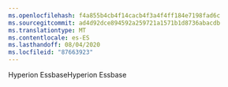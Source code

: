 ```yaml
---
ms.openlocfilehash: f4a855b4cb4f14cacb4f3a4f4ff184e7198fad6c
ms.sourcegitcommit: ad4d92dce894592a259721a1571b1d8736abacdb
ms.translationtype: MT
ms.contentlocale: es-ES
ms.lasthandoff: 08/04/2020
ms.locfileid: "87663923"
---
```

<span data-ttu-id="42cf0-101">Hyperion Essbase</span><span class="sxs-lookup"><span data-stu-id="42cf0-101">Hyperion Essbase</span></span>
